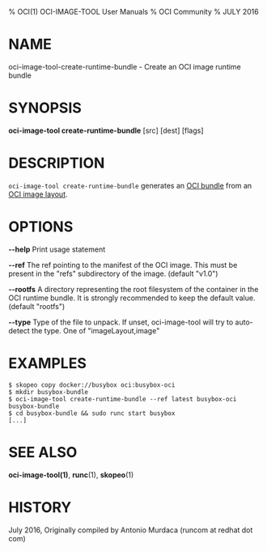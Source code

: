 % OCI(1) OCI-IMAGE-TOOL User Manuals
% OCI Community
% JULY 2016
# NAME
oci-image-tool-create-runtime-bundle \- Create an OCI image runtime bundle

# SYNOPSIS
**oci-image-tool create-runtime-bundle** [src] [dest] [flags]

# DESCRIPTION
`oci-image-tool create-runtime-bundle` generates an [OCI bundle](https://github.com/opencontainers/runtime-spec/blob/master/bundle.md) from an [OCI image layout](https://github.com/opencontainers/image-spec/blob/master/image-layout.md).


# OPTIONS
**--help**
  Print usage statement

**--ref**
  The ref pointing to the manifest of the OCI image. This must be present in the "refs" subdirectory of the image. (default "v1.0")

**--rootfs**
  A directory representing the root filesystem of the container in the OCI runtime bundle. It is strongly recommended to keep the default value. (default "rootfs")

**--type**
  Type of the file to unpack. If unset, oci-image-tool will try to auto-detect the type. One of "imageLayout,image"

# EXAMPLES
```
$ skopeo copy docker://busybox oci:busybox-oci
$ mkdir busybox-bundle
$ oci-image-tool create-runtime-bundle --ref latest busybox-oci busybox-bundle
$ cd busybox-bundle && sudo runc start busybox
[...]
```

# SEE ALSO
**oci-image-tool(1)**, **runc**(1), **skopeo**(1)

# HISTORY
July 2016, Originally compiled by Antonio Murdaca (runcom at redhat dot com)
